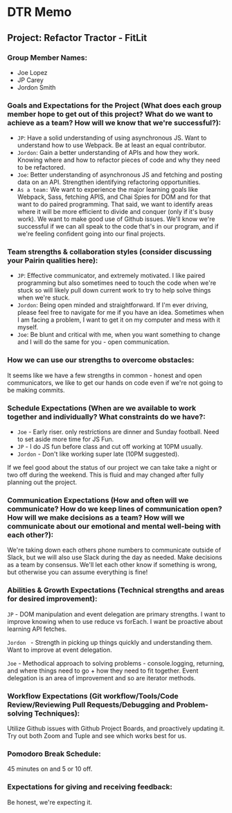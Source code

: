 # DTR Memo

## Project: Refactor Tractor - FitLit

### Group Member Names:

* Joe Lopez
* JP Carey
* Jordon Smith

### Goals and Expectations for the Project (What does each group member hope to get out of this project? What do we want to achieve as a team? How will we know that we're successful?):

* `JP`: Have a solid understanding of using asynchronous JS. Want to understand how to use Webpack. Be at least an equal contributor.
* `Jordon`: Gain a better understanding of APIs and how they work. Knowing where and how to refactor pieces of code and why they need to be refactored.
* `Joe`: Better understanding of asynchronous JS and fetching and posting data on an API. Strengthen identifying refactoring opportunities.
* `As a team:` We want to experience the major learning goals like Webpack, Sass, fetching APIS, and Chai Spies for DOM and for that want to do paired programming. That said, we want to identify areas where it will be more efficient to divide and conquer (only if it's busy work). We want to make good use of Github issues. We'll know we're successful if we can all speak to the code that's in our program, and if we're feeling confident going into our final projects.

### Team strengths & collaboration styles (consider discussing your Pairin qualities here):

* `JP`:  Effective communicator, and extremely motivated. I like paired programming but also sometimes need to touch the code when we're stuck so will likely pull down current work to try to help solve things when we're stuck.
* `Jordon`: Being open minded and straightforward. If I'm ever driving, please feel free to navigate for me if you have an idea. Sometimes when I am facing a problem, I want to get it on my computer and mess with it myself.
* `Joe`: Be blunt and critical with me, when you want something to change and I will do the same for you - open communication.

### How we can use our strengths to overcome obstacles:

It seems like we have a few strengths in common - honest and open communicators, we like to get our hands on code even if we're not going to be making commits.

### Schedule Expectations (When are we available to work together and individually? What constraints do we have?:

* `Joe` - Early riser.  only restrictions are dinner and Sunday football. Need to set aside more time for JS Fun.
* `JP` - I do JS fun before class and cut off working at 10PM usually.
* `Jordon` - Don't like working super late (10PM suggested).

If we feel good about the status of our project we can take take a night or two off during the weekend. This is fluid and may changed after fully planning out the project.

### Communication Expectations (How and often will we communicate? How do we keep lines of communication open? How will we make decisions as a team? How will we communicate about our emotional and mental well-being with each other?):

We're taking down each others phone numbers to communicate outside of Slack, but we will also use Slack during the day as needed.  Make decisions as a team by consensus. We'll let each other know if something is wrong, but otherwise you can assume everything is fine!

### Abilities & Growth Expectations (Technical strengths and areas for desired improvement):

`JP` - DOM manipulation and event delegation are primary strengths. I want to improve knowing when to use reduce vs forEach. I want be proactive about learning API fetches.

`Jordon ` -  Strength in picking up things quickly and understanding them. Want to improve at event delegation.

`Joe` - Methodical approach to solving problems - console.logging, returning, and where things need to go + how they need to fit together. Event delegation is an area of improvement and so are iterator methods.

### Workflow Expectations (Git workflow/Tools/Code Review/Reviewing Pull Requests/Debugging and Problem-solving Techniques):

Utilize Github issues with Github Project Boards, and proactively updating it. Try out both Zoom and Tuple and see which works best for us.

### Pomodoro Break Schedule:

45 minutes on and 5 or 10 off.

### Expectations for giving and receiving feedback:

Be honest, we're expecting it. 

